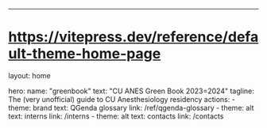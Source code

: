 ---
# https://vitepress.dev/reference/default-theme-home-page
layout: home

hero:
  name: "greenbook"
  text: "CU ANES Green Book 2023=2024"
  tagline: The (very unofficial) guide to CU Anesthesiology residency
  actions:
    - theme: brand
      text: QGenda glossary
      link: /ref/qgenda-glossary
    - theme: alt
      text: interns
      link: /interns
    - theme: alt
      text: contacts
      link: /contacts
